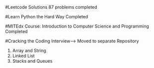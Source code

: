 #Leetcode Solutions
87 problems completed

#Learn Python the Hard Way
Completed

#MITEdx Course: Introduction to Computer Science and Programming
Completed

#Cracking the Coding Interview--> Moved to separate Repository
1. Array and String
2. Linked List
3. Stacks and Queues


 


